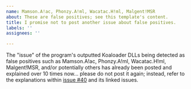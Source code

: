 ```yaml
---
name: Mamson.A!ac, Phonzy.A!ml, Wacatac.H!ml, Malgent!MSR
about: These are false positives; see this template's content.
title: I promise not to post another issue about false positives.
labels: ''
assignees: ''

---
```


The "issue" of the program's outputted Koaloader DLLs being detected as false positives such as Mamson.A!ac, Phonzy.A!ml, Wacatac.H!ml, Malgent!MSR, and/or potentially others has already been posted and explained over 10 times now... please do not post it again; instead, refer to the explanations within [issue #40](https://github.com/pointfeev/CreamInstaller/issues/40) and its linked issues.
